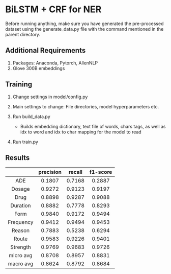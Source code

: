 # BiLSTM + CRF for NER
Before running anything, make sure you have generated the pre-processed dataset using the generate_data.py file with the command mentioned in the parent directory. 

## Additional Requirements
1.	Packages: Anaconda, Pytorch, AllenNLP  
2.	Glove 300B embeddings

## Training
1. Change settings in model/config.py  
2. Main settings to change: File directories, model hyperparameters etc.  
3. Run build_data.py  
    - Builds embedding dictionary, text file of words, chars tags, as well as idx to word and idx to char mapping for the model to read  
        
4. Run train.py  

## Results
|              |precision|    recall|  f1-score|
|:---:|:---:|:---:|:---:|
|         ADE |      0.1807 |     0.7168 |     0.2887  |
|         Dosage |      0.9272 |     0.9123 |     0.9197  |
|        Drug |      0.8898 |     0.9287|     0.9088  |
|         Duration |      0.8882 |     0.7778 |     0.8293  |
|         Form |      0.9840 |     0.9172 |     0.9494  |
|         Frequency |      0.9412 |     0.9494 |     0.9453  |
|         Reason |      0.7883 |     0.5238 |     0.6294  |
|         Route |      0.9583 |     0.9226 |     0.9401  |
|         Strength |      0.9769 |     0.9683 |     0.9726  |
|   micro avg |      0.8708 |     0.8957 |     0.8831  |
|   macro avg |      0.8624 |     0.8792 |     0.8684  |
